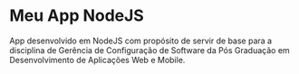 # Meu App NodeJS

App desenvolvido em NodeJS com propósito de servir de base para a disciplina de Gerência de Configuração de Software da Pós Graduação em Desenvolvimento de Aplicações Web e Mobile.
